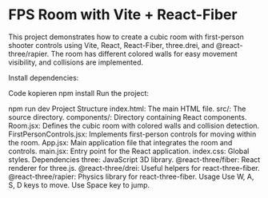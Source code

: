 # FPS Room with Vite + React-Fiber

This project demonstrates how to create a cubic room with first-person shooter controls using Vite, React, React-Fiber, three.drei, and @react-three/rapier. The room has different colored walls for easy movement visibility, and collisions are implemented.

Install dependencies:

Code kopieren
npm install
Run the project:

npm run dev
Project Structure
index.html: The main HTML file.
src/: The source directory.
components/: Directory containing React components.
Room.jsx: Defines the cubic room with colored walls and collision detection.
FirstPersonControls.jsx: Implements first-person controls for moving within the room.
App.jsx: Main application file that integrates the room and controls.
main.jsx: Entry point for the React application.
index.css: Global styles.
Dependencies
three: JavaScript 3D library.
@react-three/fiber: React renderer for three.js.
@react-three/drei: Useful helpers for react-three-fiber.
@react-three/rapier: Physics library for react-three-fiber.
Usage
Use W, A, S, D keys to move.
Use Space key to jump.